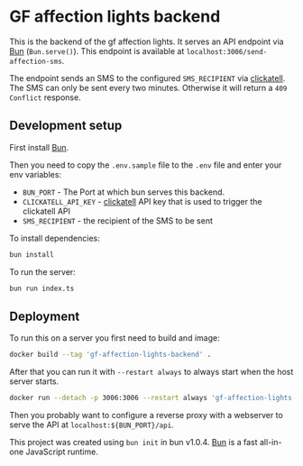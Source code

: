 # GF affection lights backend

This is the backend of the gf affection lights. It serves an API endpoint via [Bun](https://bun.sh) (`Bun.serve()`).
This endpoint is available at `localhost:3006/send-affection-sms`.

The endpoint sends an SMS to the configured `SMS_RECIPIENT` via [clickatell](https://www.clickatell.com/).
The SMS can only be sent every two minutes. Otherwise it will return a `409 Conflict` response.

## Development setup
First install [Bun](https://bun.sh).

Then you need to copy the `.env.sample` file to the `.env` file and enter your env variables:

- `BUN_PORT` - The Port at which bun serves this backend.
- `CLICKATELL_API_KEY` - [clickatell](https://www.clickatell.com/) API key that is used to trigger the clickatell API 
- `SMS_RECIPIENT` - the recipient of the SMS to be sent

To install dependencies:

```bash
bun install
```

To run the server:

```bash
bun run index.ts
```

## Deployment
To run this on a server you first need to build and image:
```bash
docker build --tag 'gf-affection-lights-backend' .
```

After that you can run it with `--restart always` to always start when the host server starts. 
```bash
docker run --detach -p 3006:3006 --restart always 'gf-affection-lights-backend'
```

Then you probably want to configure a reverse proxy with a webserver to serve the API at `localhost:${BUN_PORT}/api`.


This project was created using `bun init` in bun v1.0.4. [Bun](https://bun.sh) is a fast all-in-one JavaScript runtime.
